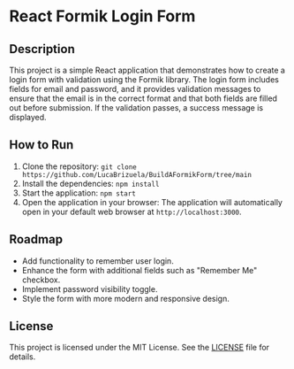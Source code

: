 # React Formik Login Form

## Description
This project is a simple React application that demonstrates how to create a login form with validation using the Formik library. The login form includes fields for email and password, and it provides validation messages to ensure that the email is in the correct format and that both fields are filled out before submission. If the validation passes, a success message is displayed.

## How to Run
1. Clone the repository: `git clone https://github.com/LucaBrizuela/BuildAFormikForm/tree/main`
2. Install the dependencies: `npm install`
3. Start the application: `npm start`
4. Open the application in your browser: The application will automatically open in your default web browser at `http://localhost:3000`.

## Roadmap
- Add functionality to remember user login.
- Enhance the form with additional fields such as "Remember Me" checkbox.
- Implement password visibility toggle.
- Style the form with more modern and responsive design.

## License
This project is licensed under the MIT License. See the [LICENSE](https://github.com/LucaBrizuela/BuildAFormikForm/blob/main/LICENSE) file for details.

